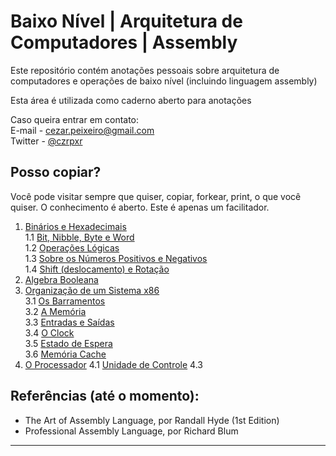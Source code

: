 # Baixo Nível | Arquitetura de Computadores | Assembly

Este repositório contém anotações pessoais sobre arquitetura de computadores e operações de baixo nível (incluindo linguagem assembly)

Esta área é utilizada como caderno aberto para anotações 

Caso queira entrar em contato:  
E-mail - cezar.peixeiro@gmail.com  
Twitter - [@czrpxr](https://www.twitter.com/czrpxr)

## Posso copiar?
Você pode visitar sempre que quiser, copiar, forkear, print, o que você quiser. O conhecimento é aberto. Este é apenas um facilitador.

1. [Binários e Hexadecimais](./baixo-nivel/binarios.md)  
    1.1 [Bit, Nibble, Byte e Word](./baixo-nivel/estruturas.md)  
    1.2 [Operações Lógicas](./baixo-nivel/operacoes_logicas.md)  
    1.3 [Sobre os Números Positivos e Negativos](./baixo-nivel/signed_unsigned.md)  
    1.4 [Shift (deslocamento) e Rotação](./baixo-nivel/shift_rotacao.md)  
2. [Algebra Booleana](./baixo-nivel/algebra_booleana_intro.md)  
3. [Organização de um Sistema x86](./baixo-nivel/sistemax86.md)  
    3.1 [Os Barramentos](./baixo-nivel/barramentos.md)  
    3.2 [A Memória](./baixo-nivel/a_memoria.md)  
    3.3 [Entradas e Saídas](./baixo-nivel/entradas_saidas.md)  
    3.4 [O Clock](./baixo-nivel/clock.md)  
    3.5 [Estado de Espera](./baixo-nivel/estado_espera.md)  
    3.6 [Memória Cache](./baixo-nivel/cache.md)  
4. [O Processador](./baixo-nivel/registradores_flags.md)
    4.1 [Unidade de Controle](./baixo-nivel/unidade_de_controle.md)
    4.3

## Referências (até o momento):
* The Art of Assembly Language, por Randall Hyde (1st Edition)
* Professional Assembly Language, por Richard Blum
***
